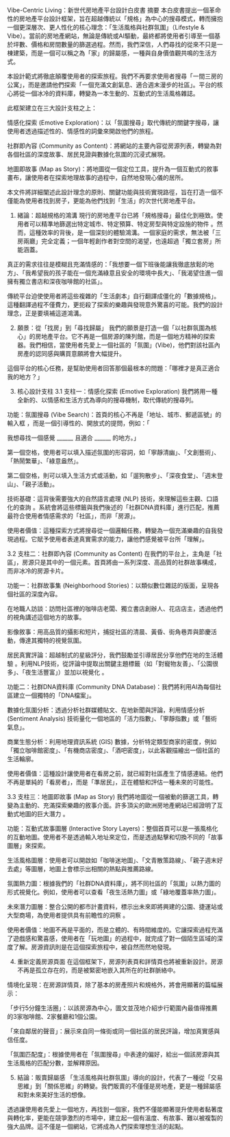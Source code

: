 Vibe-Centric Living：新世代房地產平台設計白皮書
摘要
本白皮書提出一個革命性的房地產平台設計框架，旨在超越傳統以「規格」為中心的搜尋模式，轉而擁抱一個更深層次、更人性化的核心理念：「生活風格與社群氛圍」（Lifestyle & Vibe）。當前的房地產網站，無論是傳統或AI驅動，最終都將使用者引導至一個基於坪數、價格和房間數量的篩選過程。然而，我們深信，人們尋找的從來不只是一棟建築，而是一個可以稱之為「家」的歸屬感，一種與自身價值觀共鳴的生活方式。

本設計範式將徹底顛覆使用者的探索旅程。我們不再要求使用者搜尋「一間三房的公寓」，而是邀請他們探索「一個充滿文創氣息、適合週末漫步的社區」。平台的核心將從一個冰冷的資料庫，轉變為一本生動的、互動式的生活風格雜誌。

此框架建立在三大設計支柱之上：

情感化探索 (Emotive Exploration)：以「氛圍搜尋」取代傳統的關鍵字搜尋，讓使用者透過描述性的、情感性的詞彙來開啟他們的旅程。

社群即內容 (Community as Content)：將網站的主要內容從房源列表，轉變為對各個社區的深度故事、居民見證與數據化氛圍的沉浸式展現。

地圖即故事 (Map as Story)：將地圖從一個定位工具，提升為一個互動式的敘事畫布，讓使用者在探索地理故事的過程中，自然地發現心儀的居所。

本文件將詳細闡述此設計理念的原則、關鍵功能與技術實現路徑，旨在打造一個不僅能為使用者找到房子，更能為他們找到「生活」的次世代房地產平台。

1. 緒論：超越規格的鴻溝
現行的房地產平台已將「規格搜尋」最佳化到極致。使用者可以精準地篩選出特定城市、特定預算、特定房型與特定設施的物件 。然而，這種效率的背後，是一個深刻的體驗鴻溝。一個家庭的需求，無法被「三房兩廳」完全定義；一個年輕創作者對空間的渴望，也遠超過「獨立套房」所能涵蓋。   

真正的需求往往是模糊且充滿情感的：「我想要一個下班後能讓我徹底放鬆的地方」、「我希望我的孩子能在一個充滿綠意且安全的環境中長大」、「我渴望住進一個擁有獨立書店和深夜咖啡館的社區」。

傳統平台迫使使用者將這些複雜的「生活劇本」自行翻譯成僵化的「數據規格」。這種翻譯過程不僅費力，更扼殺了探索的樂趣與發現意外驚喜的可能。我們的設計理念，正是要填補這道鴻溝。

2. 願景：從「找房」到「尋找歸屬」
我們的願景是打造一個「以社群氛圍為核心」的房地產平台。它不再是一個房源的陳列館，而是一個地方精神的探索器。我們相信，當使用者先愛上一個社區的「氛圍」(Vibe)，他們對該社區內房產的認同感與購買意願將會大幅提升。

這個平台的核心任務，是幫助使用者回答那個最根本的問題：「哪裡才是真正適合我的地方？」

3. 核心設計支柱
3.1 支柱一：情感化探索 (Emotive Exploration)
我們將用一種全新的、以情感和生活方式為導向的搜尋機制，取代傳統的搜尋列。

功能：氛圍搜尋 (Vibe Search)：首頁的核心不再是「地址、城市、郵遞區號」的輸入框 ，而是一個引導性的、開放式的提問，例如：「   

我想尋找一個感覺 ______ 且適合 ______ 的地方。」

第一個空格，使用者可以填入描述氛圍的形容詞，如「寧靜清幽」、「文創藝術」、「熱鬧繁華」、「綠意盎然」。

第二個空格，則可以填入生活方式或活動，如「遛狗散步」、「深夜食堂」、「週末登山」、「親子活動」。

技術基礎：這背後需要強大的自然語言處理 (NLP) 技術，來理解這些主觀、口語化的查詢 。系統會將這些標籤與我們後述的「社群DNA資料庫」進行匹配，推薦最符合使用者情感需求的「社區」，而非「房源」。   

使用者價值：這種探索方式將搜尋從一個邏輯任務，轉變為一個充滿樂趣的自我發現過程。它賦予使用者表達真實需求的能力，讓他們感覺被平台所「理解」。

3.2 支柱二：社群即內容 (Community as Content)
在我們的平台上，主角是「社區」，房源只是其中的一個元素。首頁將由一系列深度、高品質的社群故事構成，而非冰冷的房源卡片。

功能一：社群故事集 (Neighborhood Stories)：以類似數位雜誌的版面，呈現各個社區的深度內容。

在地職人訪談：訪問社區裡的咖啡店老闆、獨立書店創辦人、花店店主，透過他們的視角講述這個地方的故事。

影像敘事：用高品質的攝影和短片，捕捉社區的清晨、黃昏、街角巷弄與節慶活動，傳達其獨特的視覺氛圍。

居民真實評論：超越制式的星級評分，我們鼓勵並引導居民分享他們在地的生活體驗 。利用NLP技術，從評論中提取出關鍵主題標籤（如「對寵物友善」、「公園很多」、「夜生活豐富」）並加以視覺化 。   

功能二：社群DNA資料庫 (Community DNA Database)：我們將利用AI為每個社區建立一個獨特的「DNA檔案」。

數據化氛圍分析：透過分析社群媒體貼文、在地新聞與評論，利用情感分析 (Sentiment Analysis) 技術量化一個地區的「活力指數」、「寧靜指數」或「藝術氣息」。   

商業生態分析：利用地理資訊系統 (GIS) 數據，分析特定類型商家的密度，例如「獨立咖啡館密度」、「有機商店密度」、「酒吧密度」，以此客觀描繪出一個社區的生活輪廓。

使用者價值：這種設計讓使用者在看房之前，就已經對社區產生了情感連結。他們不再是單純的「看房者」，而是「準居民」，正在體驗和評估一種未來的可能性。

3.3 支柱三：地圖即故事 (Map as Story)
我們將地圖從一個被動的篩選工具，轉變為主動的、充滿探索樂趣的敘事介面。許多頂尖的歐洲房地產網站已經證明了互動式地圖的巨大潛力 。   

功能：互動式故事圖層 (Interactive Story Layers)：整個首頁可以是一張風格化的互動地圖。使用者不是透過輸入地址來定位，而是透過點擊和切換不同的「故事圖層」來探索。

生活風格圖層：使用者可以開啟如「咖啡迷地圖」、「文青散策路線」、「親子週末好去處」等圖層，地圖上會標示出相關的熱點與推薦路線。

氛圍熱力圖：根據我們的「社群DNA資料庫」，將不同社區的「氛圍」以熱力圖的形式視覺化。例如，使用者可以查看「夜生活熱力圖」或「綠地覆蓋率熱力圖」。

未來潛力圖層：整合公開的都市計畫資料，標示出未來即將興建的公園、捷運站或大型商場，為使用者提供具有前瞻性的洞察 。   

使用者價值：地圖不再是平面的，而是立體的、有時間維度的。它讓探索過程充滿了遊戲感和驚喜感，使用者在「玩地圖」的過程中，就完成了對一個陌生區域的深度了解。房源資訊則是在這個探索旅程中，被自然而然地發現。

4. 重新定義房源頁面
在這個框架下，房源列表頁和詳情頁也將被重新設計。房源不再是孤立存在的，而是被緊密地嵌入其所在的社群脈絡中。

情境化呈現：在房源詳情頁，除了基本的房產照片和規格外，將會用顯著的篇幅展示：

「步行5分鐘生活圈」：以該房源為中心，圖文並茂地介紹步行範圍內最值得推薦的3家咖啡館、2家餐廳和1個公園。

「來自鄰居的聲音」：展示來自同一條街或同一個社區的居民評論，增加真實感與信任度。

「氛圍匹配度」：根據使用者在「氛圍搜尋」中表達的偏好，給出一個該房源與其生活風格的匹配分數，並解釋原因。

5. 結論：販賣歸屬感
「生活風格與社群氛圍」導向的設計，代表了一種從「交易思維」到「關係思維」的轉變。我們販賣的不僅僅是房地產，更是一種歸屬感和對未來美好生活的想像。

透過讓使用者先愛上一個地方，再找到一個家，我們不僅能顯著提升使用者黏著度與轉化率，更能在競爭激烈的市場中，建立起一個有溫度、有故事、難以被複製的強大品牌。這不僅是一個網站，它將成為人們探索理想生活的起點。